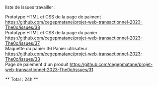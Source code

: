 liste de issues travailler :

Prototype HTML et CSS de la page de paiment https://github.com/cegepmatane/projet-web-transactionnel-2023-The0o/issues/38   
Prototype HTML et CSS de la page du panier https://github.com/cegepmatane/projet-web-transactionnel-2023-The0o/issues/37    
Maquette du panier 36 Panier utilisateur https://github.com/cegepmatane/projet-web-transactionnel-2023-The0o/issues/33    
Page de paiement d'un produit https://github.com/cegepmatane/projet-web-transactionnel-2023-The0o/issues/31    

** Total : 24h **
